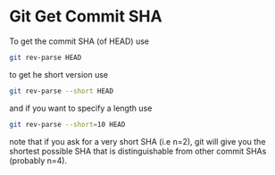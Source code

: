 # Git Get Commit SHA

To get the commit SHA (of HEAD) use

```sh
git rev-parse HEAD
```

to get he short version use

```sh
git rev-parse --short HEAD
```

and if you want to specify a length use

```sh
git rev-parse --short=10 HEAD
```

note that if you ask for a very short SHA (i.e n=2), git will give you the shortest possible SHA that is distinguishable from other commit SHAs (probably n=4).

